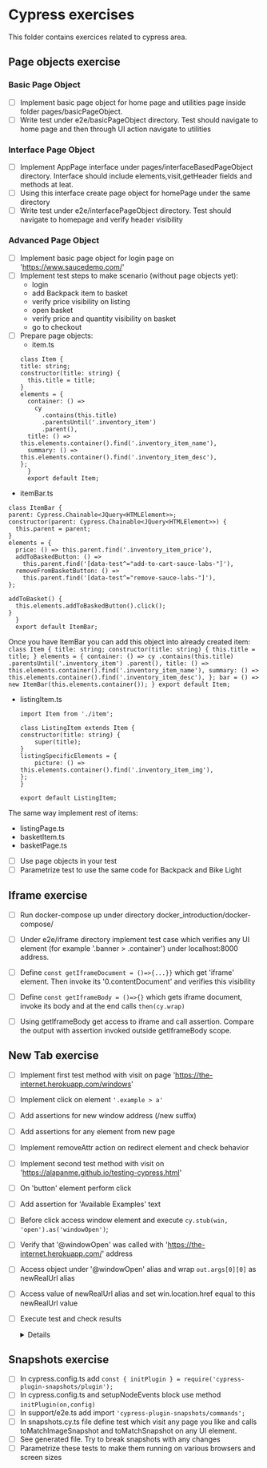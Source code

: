 # Cypress exercises

This folder contains exercices related to cypress area.

## Page objects exercise

### Basic Page Object

- [ ] Implement basic page object for home page and utilities page inside folder pages/basicPageObject.
- [ ] Write test under e2e/basicPageObject directory. Test should navigate to home page and then through UI action navigate to utilities

### Interface Page Object

- [ ] Implement AppPage interface under pages/interfaceBasedPageObject directory. Interface should include elements,visit,getHeader fields and methods at leat.
- [ ] Using this interface create page object for homePage under the same directory
- [ ] Write test under e2e/interfacePageObject directory. Test should navigate to homepage and verify header visibility

### Advanced Page Object

- [ ] Implement basic page object for login page on 'https://www.saucedemo.com/'
- [ ] Implement test steps to make scenario (without page objects yet):
  - login
  - add Backpack item to basket
  - verify price visibility on listing
  - open basket
  - verify price and quantity visibility on basket
  - go to checkout
- [ ] Prepare page objects:
  - item.ts
  ```
  class Item {
  title: string;
  constructor(title: string) {
    this.title = title;
  }
  elements = {
    container: () =>
      cy
        .contains(this.title)
        .parentsUntil('.inventory_item')
        .parent(),
    title: () => this.elements.container().find('.inventory_item_name'),
    summary: () => this.elements.container().find('.inventory_item_desc'),
  };
    }
    export default Item;
  ```

* itemBar.ts

```
class ItemBar {
parent: Cypress.Chainable<JQuery<HTMLElement>>;
constructor(parent: Cypress.Chainable<JQuery<HTMLElement>>) {
  this.parent = parent;
}
elements = {
  price: () => this.parent.find('.inventory_item_price'),
  addToBaskedButton: () =>
    this.parent.find('[data-test^="add-to-cart-sauce-labs-"]'),
  removeFromBasketButton: () =>
    this.parent.find('[data-test^="remove-sauce-labs-"]'),
};

addToBasket() {
  this.elements.addToBaskedButton().click();
}
  }
  export default ItemBar;
```

Once you have ItemBar you can add this object into already created item:
`class Item { title: string; constructor(title: string) { this.title = title; } elements = { container: () => cy .contains(this.title) .parentsUntil('.inventory_item') .parent(), title: () => this.elements.container().find('.inventory_item_name'), summary: () => this.elements.container().find('.inventory_item_desc'), }; bar = () => new ItemBar(this.elements.container()); } export default Item;`

- listingItem.ts

  ```
  import Item from './item';

  class ListingItem extends Item {
  constructor(title: string) {
      super(title);
  }
  listingSpecificElements = {
      picture: () => this.elements.container().find('.inventory_item_img'),
  };
  }

  export default ListingItem;
  ```

The same way implement rest of items:

- listingPage.ts
- basketItem.ts
- basketPage.ts
- [ ] Use page objects in your test
- [ ] Parametrize test to use the same code for Backpack and Bike Light

## Iframe exercise

- [ ] Run docker-compose up under directory docker_introduction/docker-compose/
- [ ] Under e2e/iframe directory implement test case which verifies any UI element (for example '.banner > .container') under localhost:8000 address.
- [ ] Define `const getIframeDocument = ()=>{...}}` which get 'iframe' element. Then invoke its '0.contentDocument' and verifies this visibility
- [ ] Define `const getIframeBody = ()=>{}` which gets iframe document, invoke its body and at the end calls `then(cy.wrap)`

- [ ] Using getIframeBody get access to iframe and call assertion. Compare the output with assertion invoked outside getIframeBody scope.

## New Tab exercise

- [ ] Implement first test method with visit on page 'https://the-internet.herokuapp.com/windows'
- [ ] Implement click on element `'.example > a'`
- [ ] Add assertions for new window address (/new suffix)
- [ ] Add assertions for any element from new page
- [ ] Implement removeAttr action on redirect element and check behavior
- [ ] Implement second test method with visit on 'https://alapanme.github.io/testing-cypress.html'
- [ ] On 'button' element perform click
- [ ] Add assertion for 'Available Examples' text
- [ ] Before click access window element and execute `cy.stub(win, 'open').as('windowOpen')`;
- [ ] Verify that '@windowOpen' was called with 'https://the-internet.herokuapp.com/' address
- [ ] Access object under '@windowOpen' alias and wrap `out.args[0][0]` as newRealUrl alias
- [ ] Access value of newRealUrl alias and set win.location.href equal to this newRealUrl value
- [ ] Execute test and check results

  <details>

      it('Handling New Window –– using stub', function() {
          cy.visit('https://alapanme.github.io/testing-cypress.html');
          const newUrl = 'https://the-internet.herokuapp.com/';

          cy.window().then((win) => {
              cy.stub(win, 'open').as('windowOpen');
          });

          cy.get('button').click();
          cy.get('@windowOpen').then((out) => {
              cy.wrap(out.args[0][0]).as('newRealUrl');
          });

          cy.get('@windowOpen').should('be.calledWith', newUrl);
          cy.window().then((win) => {
              cy.get('@newRealUrl').then((nu) => {
              win.location.href = `${nu}`;
              });
          });
          cy.get('h2').should('contain', 'Available Examples');});

</details>

## Snapshots exercise

- [ ] In cypress.config.ts add `const { initPlugin } = require('cypress-plugin-snapshots/plugin');`
- [ ] In cypress.config.ts and setupNodeEvents block use method `initPlugin(on,config)`
- [ ] In support/e2e.ts add import `'cypress-plugin-snapshots/commands';`
- [ ] In snapshots.cy.ts file define test which visit any page you like and calls toMatchImageSnapshot and toMatchSnapshot on any UI element.
- [ ] See generated file. Try to break snapshots with any changes
- [ ] Parametrize these tests to make them running on various browsers and screen sizes
